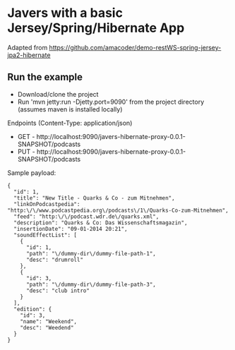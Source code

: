 Javers with a basic Jersey/Spring/Hibernate App
===============================================

Adapted from https://github.com/amacoder/demo-restWS-spring-jersey-jpa2-hibernate

Run the example
--
- Download/clone the project
- Run 'mvn jetty:run -Djetty.port=9090' from the project directory (assumes maven is installed locally)

Endpoints (Content-Type: application/json)

- GET - http://localhost:9090/javers-hibernate-proxy-0.0.1-SNAPSHOT/podcasts
- PUT - http://localhost:9090/javers-hibernate-proxy-0.0.1-SNAPSHOT/podcasts

Sample payload:
```
{
  "id": 1,
  "title": "New Title - Quarks & Co - zum Mitnehmen",
  "linkOnPodcastpedia": "http:\/\/www.podcastpedia.org\/podcasts\/1\/Quarks-Co-zum-Mitnehmen",
  "feed": "http:\/\/podcast.wdr.de\/quarks.xml",
  "description": "Quarks & Co: Das Wissenschaftsmagazin",
  "insertionDate": "09-01-2014 20:21",
  "soundEffectList": [
    {
      "id": 1,
      "path": "\/dummy-dir\/dummy-file-path-1",
      "desc": "drumroll"
    },
    {
      "id": 3,
      "path": "\/dummy-dir\/dummy-file-path-3",
      "desc": "club intro"
    }
  ],
  "edition": {
    "id": 3,
    "name": "Weekend",
    "desc": "Weedend"
  }
}
```
